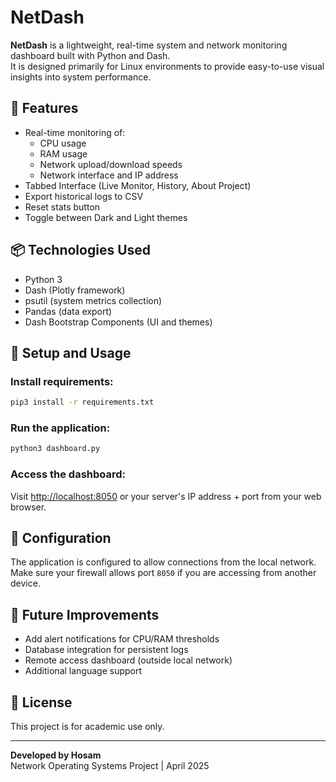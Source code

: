 # NetDash

**NetDash** is a lightweight, real-time system and network monitoring dashboard built with Python and Dash.  
It is designed primarily for Linux environments to provide easy-to-use visual insights into system performance.

## 🚀 Features

- Real-time monitoring of:
  - CPU usage
  - RAM usage
  - Network upload/download speeds
  - Network interface and IP address
- Tabbed Interface (Live Monitor, History, About Project)
- Export historical logs to CSV
- Reset stats button
- Toggle between Dark and Light themes

## 📦 Technologies Used

- Python 3
- Dash (Plotly framework)
- psutil (system metrics collection)
- Pandas (data export)
- Dash Bootstrap Components (UI and themes)

## 📑 Setup and Usage

### Install requirements:

```bash
pip3 install -r requirements.txt
```

### Run the application:

```bash
python3 dashboard.py
```

### Access the dashboard:

Visit [http://localhost:8050](http://localhost:8050) or your server's IP address + port from your web browser.

## 🔧 Configuration

The application is configured to allow connections from the local network.  
Make sure your firewall allows port `8050` if you are accessing from another device.

## 📌 Future Improvements

- Add alert notifications for CPU/RAM thresholds
- Database integration for persistent logs
- Remote access dashboard (outside local network)
- Additional language support

## 📖 License

This project is for academic use only.

---

**Developed by Hosam**  
Network Operating Systems Project | April 2025
